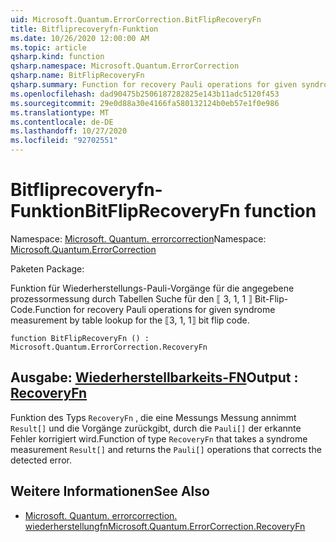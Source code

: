 ```yaml
---
uid: Microsoft.Quantum.ErrorCorrection.BitFlipRecoveryFn
title: Bitfliprecoveryfn-Funktion
ms.date: 10/26/2020 12:00:00 AM
ms.topic: article
qsharp.kind: function
qsharp.namespace: Microsoft.Quantum.ErrorCorrection
qsharp.name: BitFlipRecoveryFn
qsharp.summary: Function for recovery Pauli operations for given syndrome measurement by table lookup for the ⟦3, 1, 1⟧ bit flip code.
ms.openlocfilehash: dad90475b2506187282825e143b11adc5120f453
ms.sourcegitcommit: 29e0d88a30e4166fa580132124b0eb57e1f0e986
ms.translationtype: MT
ms.contentlocale: de-DE
ms.lasthandoff: 10/27/2020
ms.locfileid: "92702551"
---
```

# <a name="bitfliprecoveryfn-function"></a><span data-ttu-id="65948-102">Bitfliprecoveryfn-Funktion</span><span class="sxs-lookup"><span data-stu-id="65948-102">BitFlipRecoveryFn function</span></span>

<span data-ttu-id="65948-103">Namespace: [Microsoft. Quantum. errorcorrection](xref:Microsoft.Quantum.ErrorCorrection)</span><span class="sxs-lookup"><span data-stu-id="65948-103">Namespace: [Microsoft.Quantum.ErrorCorrection](xref:Microsoft.Quantum.ErrorCorrection)</span></span>

<span data-ttu-id="65948-104">Paketen [](https://nuget.org/packages/)</span><span class="sxs-lookup"><span data-stu-id="65948-104">Package: [](https://nuget.org/packages/)</span></span>


<span data-ttu-id="65948-105">Funktion für Wiederherstellungs-Pauli-Vorgänge für die angegebene prozessormessung durch Tabellen Suche für den ⟦ 3, 1, 1 ⟧ Bit-Flip-Code.</span><span class="sxs-lookup"><span data-stu-id="65948-105">Function for recovery Pauli operations for given syndrome measurement by table lookup for the ⟦3, 1, 1⟧ bit flip code.</span></span>

```qsharp
function BitFlipRecoveryFn () : Microsoft.Quantum.ErrorCorrection.RecoveryFn
```


## <a name="output--recoveryfn"></a><span data-ttu-id="65948-106">Ausgabe: [Wiederherstellbarkeits-FN](xref:Microsoft.Quantum.ErrorCorrection.RecoveryFn)</span><span class="sxs-lookup"><span data-stu-id="65948-106">Output : [RecoveryFn](xref:Microsoft.Quantum.ErrorCorrection.RecoveryFn)</span></span>

<span data-ttu-id="65948-107">Funktion des Typs `RecoveryFn` , die eine Messungs Messung annimmt `Result[]` und die Vorgänge zurückgibt, durch die `Pauli[]` der erkannte Fehler korrigiert wird.</span><span class="sxs-lookup"><span data-stu-id="65948-107">Function of type `RecoveryFn` that takes a syndrome measurement `Result[]` and returns the `Pauli[]` operations that corrects the detected error.</span></span>

## <a name="see-also"></a><span data-ttu-id="65948-108">Weitere Informationen</span><span class="sxs-lookup"><span data-stu-id="65948-108">See Also</span></span>

- [<span data-ttu-id="65948-109">Microsoft. Quantum. errorcorrection. wiederherstellungfn</span><span class="sxs-lookup"><span data-stu-id="65948-109">Microsoft.Quantum.ErrorCorrection.RecoveryFn</span></span>](xref:Microsoft.Quantum.ErrorCorrection.RecoveryFn)